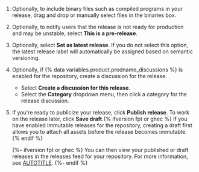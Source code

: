 1. Optionally, to include binary files such as compiled programs in your release, drag and drop or manually select files in the binaries box.
1. Optionally, to notify users that the release is not ready for production and may be unstable, select **This is a pre-release**.
1. Optionally, select **Set as latest release**. If you do not select this option, the latest release label will automatically be assigned based on semantic versioning.
1. Optionally, if {% data variables.product.prodname_discussions %} is enabled for the repository, create a discussion for the release.
   * Select **Create a discussion for this release**.
   * Select the **Category** dropdown menu, then click a category for the release discussion.
1. If you're ready to publicize your release, click **Publish release**. To work on the release later, click **Save draft**.{% ifversion fpt or ghec %} If you have enabled immutable releases for the repository, creating a draft first allows you to attach all assets before the release becomes immutable.{% endif %}

   {%- ifversion fpt or ghec %}
   You can then view your published or draft releases in the releases feed for your repository. For more information, see [AUTOTITLE](/repositories/releasing-projects-on-github/viewing-your-repositorys-releases-and-tags).
   {%- endif %}
